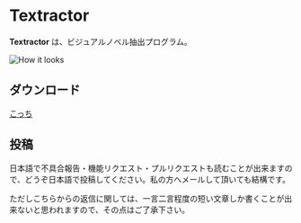 # Textractor

**Textractor** は、ビジュアルノベル抽出プログラム。

![How it looks](https://media.discordapp.net/attachments/330538905072041994/486629608456847360/unknown.png?width=1083&height=353)


## ダウンロード

[こっち](https://github.com/Artikash/Textractor/releases)

## 投稿

日本語で不具合報告・機能リクエスト・プルリクエストも読むことが出来ますので、どうぞ日本語で投稿してください。私の方へメールして頂いても結構です。

ただしこちらからの返信に関しては、一言二言程度の短い文章しか書くことが出来ないと思われますので、その点はご了承下さい。
